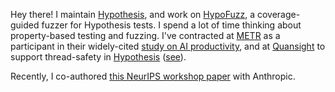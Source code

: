 Hey there! I maintain [Hypothesis](https://github.com/hypothesisWorks/hypothesis/), and work on [HypoFuzz](https://github.com/zac-HD/hypofuzz), a coverage-guided fuzzer for Hypothesis tests. I spend a lot of time thinking about property-based testing and fuzzing. I've contracted at [METR](https://metr.org/) as a participant in their widely-cited [study on AI productivity](https://metr.org/blog/2025-07-10-early-2025-ai-experienced-os-dev-study/), and at [Quansight](https://quansight.com/) to support thread-safety in [Hypothesis](https://github.com/hypothesisWorks/hypothesis/) ([see](https://hypothesis.works/articles/thread-safe/)).

Recently, I co-authored [this NeurIPS workshop paper](https://arxiv.org/abs/2510.09907) with Anthropic.
